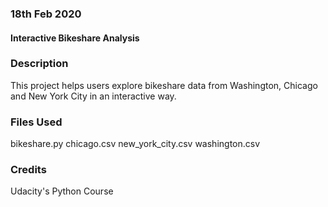 ### 18th Feb 2020


#### Interactive Bikeshare Analysis


### Description
This project helps users explore bikeshare data from Washington, Chicago and New York City in an interactive way.

### Files Used
bikeshare.py
chicago.csv
new_york_city.csv
washington.csv

### Credits
Udacity's Python Course
